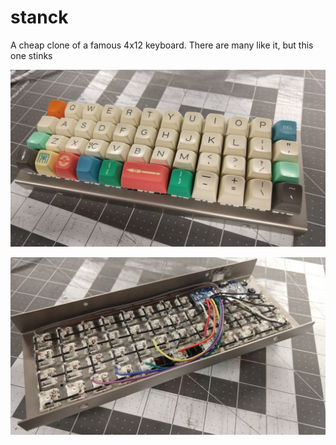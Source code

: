 # stanck
A cheap clone of a famous 4x12 keyboard. There are many like it, but this one stinks

![stanck](https://raw.githubusercontent.com/notlaforge/stanck/master/stanck.jpg)

![wires](https://raw.githubusercontent.com/notlaforge/stanck/master/rats.jpg)

